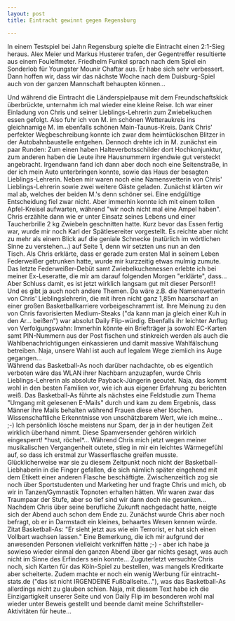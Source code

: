```yaml
---
layout: post
title: Eintracht gewinnt gegen Regensburg

---
```


In einem Testspiel bei Jahn Regensburg spielte die Eintracht einen 2:1-Sieg heraus. Alex Meier und Markus Husterer trafen, der Gegentreffer resultierte aus einem Foulelfmeter. Friedhelm Funkel sprach nach dem Spiel ein Sonderlob für Youngster Mounir Chaftar aus. Er habe sich sehr verbessert. Dann hoffen wir, dass wir das nächste Woche nach dem Duisburg-Spiel auch von der ganzen Mannschaft behaupten können...

Und während die Eintracht die Länderspielpause mit dem Freundschaftskick überbrückte, unternahm ich mal wieder eine kleine Reise. Ich war einer Einladung von Chris und seiner Lieblings-Lehrerin zum Zwiebelkuchen essen gefolgt. Also fuhr ich von M. im schönen Wetteraukreis ins gleichnamige M. im ebenfalls schönen Main-Taunus-Kreis. Dank Chris' perfekter Wegbeschreibung konnte ich zwar dem heimtückischen Blitzer in der Autobahnbaustelle entgehen. Dennoch drehte ich in M. zunächst ein paar Runden: Zum einen haben Halteverbotsschilder dort Hochkonjunktur, zum anderen haben die Leute ihre Hausnummern irgendwie gut versteckt angebracht. Irgendwann fand ich dann aber doch noch eine Seitenstraße, in der ich mein Auto unterbringen konnte, sowie das Haus der besagten Lieblings-Lehrerin. Neben mir waren noch eine Namensvetterin von Chris' Lieblings-Lehrerin sowie zwei weitere Gäste geladen. Zunächst klärten wir mal ab, welches der beiden M.'s denn schöner sei. Eine endgültige Entscheidung fiel zwar nicht. Aber immerhin konnte ich mit einem tollen Apfel-Kreisel aufwarten, während "wir noch nicht mal eine Ampel haben". Chris erzählte dann wie er unter Einsatz seines Lebens und einer Taucherbrille 2 kg Zwiebeln geschnitten hatte. Kurz bevor das Essen fertig war, wurde mir noch Karl der Spätlesereiter vorgestellt. Es reichte aber nicht zu mehr als einem Blick auf die geniale Schnecke (natürlich im wörtlichen Sinne zu verstehen...) auf Seite 1, denn wir setzten uns nun an den Tisch. Als Chris erklärte, dass er gerade zum ersten Mal in seinem Leben Federweißer getrunken hatte, wurde mir kurzzeitig etwas mulmig zumute. Das letzte Federweißer-Debüt samt Zwiebelkuchenessen erlebte ich bei meiner Ex-Leseratte, die mir am darauf folgenden Morgen "erklärte", dass... Aber Schluss damit, es ist jetzt wirklich langsam gut mit dieser Person!!! Und es gibt ja auch noch andere Themen. Da wäre z.B. die Namensvetterin von Chris' Lieblingslehrerin, die mit ihren nicht ganz 1,85m haarscharf an einer großen Basketballkarriere vorbeigeschrammt ist. Ihre Meinung zu den von Chris favorisierten Medium-Steaks ("da kann man ja gleich einer Kuh in den Ar... beißen") war absolut Daily Flip-würdig. Ebenfalls ihr leichter Anflug von Verfolgungswahn: Immerhin könnte ein Briefträger ja sowohl EC-Karten samt PIN-Nummern aus der Post fischen und stinkreich werden als auch die Wahlbenachrichtigungen einkassieren und damit massive Wahlfälschung betreiben. Naja, unsere Wahl ist auch auf legalem Wege ziemlich ins Auge gegangen...  
Während das Basketball-As noch darüber nachdachte, ob es eigentlich verboten wäre das WLAN ihrer Nachbarn anzuzapfen, wurde Chris Lieblings-Lehrerin als absolute Payback-Jüngerin geoutet. Naja, das kommt wohl in den besten Familien vor, wie ich aus eigener Erfahrung zu berichten weiß. Das Basketball-As führte als nächstes eine Feldstudie zum Thema "Umgang mit gelesenen E-Mails" durch und kam zu dem Ergebnis, dass Männer ihre Mails behalten während Frauen diese eher löschen. Wissenschaftliche Erkenntnisse von unschätzbarem Wert, wie ich meine... ;-) Ich persönlich lösche meistens nur Spam, der ja in der heutigen Zeit wirklich überhand nimmt. Diese Spamversender gehören wirklich eingesperrt! \*hust, röchel\*... Während Chris mich jetzt wegen meiner musikalischen Vergangenheit outete, stieg in mir ein leichtes Wärmegefühl auf, so dass ich erstmal zur Wasserflasche greifen musste. Glücklicherweise war sie zu diesem Zeitpunkt noch nicht der Basketball-Liebhaberin in die Finger gefallen, die sich nämlich später eingehend mit dem Etikett einer anderen Flasche beschäftigte. Zwischenzeitlich zog sie noch über Sportstudenten und Marketing her und fragte Chris und mich, ob wir in Tanzen/Gymnastik Topnoten erhalten hätten. Wir waren zwar das Traumpaar der Stufe, aber so tief sind wir dann doch nie gesunken... Nachdem Chris über seine berufliche Zukunft nachgedacht hatte, neigte sich der Abend auch schon dem Ende zu. Zunächst wurde Chris aber noch befragt, ob er in Darmstadt ein kleines, behaartes Wesen kennen würde. Zitat Basketball-As: "Er sieht jetzt aus wie ein Terrorist, er hat sich einen Vollbart wachsen lassen." Eine Bemerkung, die ich mir aufgrund der anwesenden Personen vielleicht verkniffen hätte ;-) - aber ich habe ja sowieso wieder einmal den ganzen Abend über gar nichts gesagt, was auch nicht im Sinne des Erfinders sein konnte... Zuguterletzt versuchte Chris noch, sich Karten für das Köln-Spiel zu bestellen, was mangels Kreditkarte aber scheiterte. Zudem machte er noch ein wenig Werbung für eintracht-stats.de ("das ist nicht IRGENDEINE Fußballseite..."), was das Basketball-As allerdings nicht zu glauben schien. Naja, mit diesem Text habe ich die Einzigartigkeit unserer Seite und von Daily Flip im besonderen wohl mal wieder unter Beweis gestellt und beende damit meine Schriftsteller-Aktivitäten für heute...
